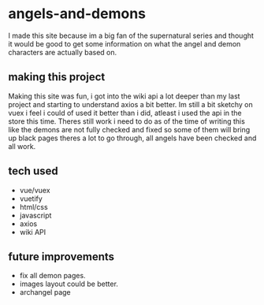 # angels-and-demons

I made this site because im a big fan of the supernatural series and thought it would be good to get some information on what the angel and demon characters are actually based on.

## making this project

Making this site was fun, i got into the wiki api a lot deeper than my last project and starting to understand axios a bit better.
Im still a bit sketchy on vuex i feel i could of used it better than i did, atleast i used the api in the store this time.
Theres still work i need to do as of the time of writing this like the demons are not fully checked and fixed so some of them will bring up black pages theres a lot to go through, all angels have been checked and all work.


## tech used

 - vue/vuex
 - vuetify
 - html/css
 - javascript
 - axios
 - wiki API
 
 ## future improvements
 
- fix all demon pages.
- images layout could be better.
- archangel page
